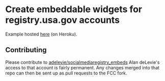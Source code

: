 Create embeddable widgets for registry.usa.gov accounts
====================

Example hosted [here](http://registrywidget.heroku.com) (on Heroku).

## Contributing
Please contribute to [adelevie/socialmediaregistry_embeds](http://github.com/adelevie/socialmediaregistry_embeds) Alan deLevie's access to that account is fairly permanent. Any changes merged into that repo can then be sent up as pull requests to the FCC fork.